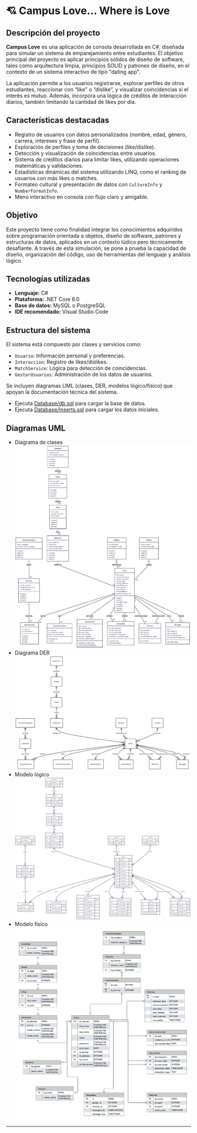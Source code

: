 # 💘 Campus Love... Where is Love

## Descripción del proyecto

**Campus Love** es una aplicación de consola desarrollada en C#, diseñada para simular un sistema de emparejamiento entre estudiantes. El objetivo principal del proyecto es aplicar principios sólidos de diseño de software, tales como arquitectura limpia, principios SOLID y patrones de diseño, en el contexto de un sistema interactivo de tipo "dating app".

La aplicación permite a los usuarios registrarse, explorar perfiles de otros estudiantes, reaccionar con “like” o “dislike”, y visualizar coincidencias si el interés es mutuo. Además, incorpora una lógica de créditos de interacción diarios, también limitando la cantidad de likes por día.

## Características destacadas

- Registro de usuarios con datos personalizados (nombre, edad, género, carrera, intereses y frase de perfil).
- Exploración de perfiles y toma de decisiones (like/dislike).
- Detección y visualización de coincidencias entre usuarios.
- Sistema de créditos diarios para limitar likes, utilizando operaciones matemáticas y validaciones.
- Estadísticas dinámicas del sistema utilizando LINQ, como el ranking de usuarios con más likes o matches.
- Formateo cultural y presentación de datos con `CultureInfo` y `NumberFormatInfo`.
- Menú interactivo en consola con flujo claro y amigable.

## Objetivo

Este proyecto tiene como finalidad integrar los conocimientos adquiridos sobre programación orientada a objetos, diseño de software, patrones y estructuras de datos, aplicados en un contexto lúdico pero técnicamente desafiante. A través de esta simulación, se pone a prueba la capacidad de diseño, organización del código, uso de herramientas del lenguaje y análisis lógico.

## Tecnologías utilizadas

- **Lenguaje:** C#
- **Plataforma:** .NET Core 8.0
- **Base de datos:** MySQL o PostgreSQL
- **IDE recomendado:** Visual Studio Code

## Estructura del sistema

El sistema está compuesto por clases y servicios como:

- `Usuario`: Información personal y preferencias.
- `Interaccion`: Registro de likes/dislikes.
- `MatchService`: Lógica para detección de coincidencias.
- `GestorUsuarios`: Administración de los datos de usuarios.

Se incluyen diagramas UML (clases, DER, modelos lógico/físico) que apoyan la documentación técnica del sistema.

- Ejecuta [Database/db.sql](Database/Db.sql) para cargar la base de datos.
- Ejecuta [Database/Inserts.sql](Database/Inserts.sql) para cargar los datos iniciales.

## Diagramas UML
- Diagrama de clases 
    ![alt text](<DiagramaClases.png>)
- Diagrama DER 
    ![alt text](<DiagramaDER.png>)
- Modelo lógico 
    ![alt text](<ModeloLogico.png>)
- Modelo físico 
    ![alt text](<ModeloFisico.png>)
---


